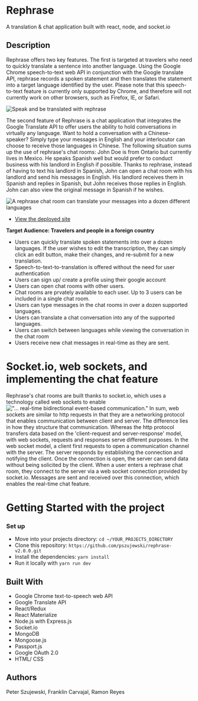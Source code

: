 # Rephrase

A translation & chat application built with react, node, and socket.io

## Description

Rephrase offers two key features. The first is targeted at travelers who need to quickly translate a sentence into another language. Using the Google Chrome speech-to-text web API in conjunction with the Google translate API, rephrase records a spoken statement and then translates the statement into a target language identified by the user. Please note that this speech-to-text feature is currently only supported by Chrome, and therefore will not currently work on other browsers, such as Firefox, IE, or Safari.

![Speak and be translated with rephrase](https://github.com/wshuang6/french-verbs-app/blob/master/client/assets/home.png)

The second feature of Rephrase is a chat application that integrates the Google Translate API to offer users the ability to hold conversations in virtually any language. Want to hold a conversation with a Chinese-speaker? Simply type your messages in English and your interlocutor can choose to receive those languages in Chinese. 
The following situation sums up the use of rephrase's chat rooms: John Doe is from Ontario but currently lives in Mexico. He speaks Spanish well but would prefer to conduct business with his landlord in English if possible. Thanks to rephrase, instead of having to text his landlord in Spanish, John can open a chat room with his landlord and send his messages in English. His landlord receives them in Spanish and replies in Spanish, but John receives those replies in English. John can also view the original message in Spanish if he wishes.    

![A rephrase chat room can translate your messages into a dozen different languages](https://github.com/wshuang6/french-verbs-app/blob/master/client/assets/rooms.png)

* [View the deployed site](https://rephrase-it.herokuapp.com/)

**Target Audience: Travelers and people in a foreign country** 
* Users can quickly translate spoken statements into over a dozen languages. If the user wishes to edit the transcription, they can simply click an edit button, make their changes, and re-submit for a new translation. 
* Speech-to-text-to-translation is offered without the need for user authentication
* Users can sign up/ create a profile using their google account
* Users can open chat rooms with other users.
* Chat rooms are prvately available to each user. Up to 3 users can be included in a single chat room. 
* Users can type messages in the chat rooms in over a dozen supported languages.
* Users can translate a chat conversation into any of the supported languages.
* Users can switch between languages while viewing the conversation in the chat room
* Users receive new chat messages in real-time as they are sent.

# Socket.io, web sockets, and implementing the chat feature

Rephrase's chat rooms are built thanks to socket.io, which uses a technology called web sockets to enable !["... real-time bidirectional event-based communication."](https://socket.io/) 
In sum, web sockets are similar to http requests in that they are a networking protocol that enables communication between client and server. The difference lies in how they structure that communication. Whereas the http protocol transfers data based on the 'client-request and server-response' model, with web sockets, requests and responses serve different purposes. In the web socket model, a client first requests to open a communication channel with the server. The server responds by establishing the connection and notifying the client. Once the connection is open, the server can send data without being solicited by the client.
When a user enters a rephrase chat room, they connect to the server via a web socket connection provided by socket.io. Messages are sent and received over this connection, which enables the real-time chat feature.      

# Getting Started with the project

### Set up

* Move into your projects directory: `cd ~/YOUR_PROJECTS_DIRECTORY`
* Clone this repository: `https://github.com/pszujewski/rephrase-v2.0.0.git`
* Install the dependencies: `yarn install`
* Run it locally with `yarn run dev`

## Built With

* Google Chrome text-to-speech web API
* Google Translate API
* React/Redux
* React Materialize
* Node.js with Express.js
* Socket.io
* MongoDB
* Mongoose.js
* Passport.js
* Google OAuth 2.0
* HTML/ CSS

## Authors

Peter Szujewski, Franklin Carvajal, Ramon Reyes
